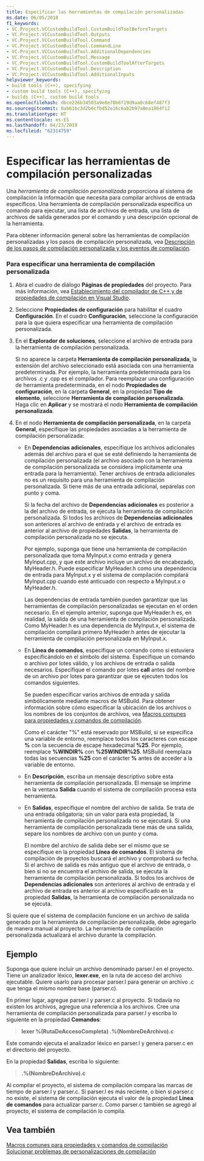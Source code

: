 ```yaml
---
title: Especificar las herramientas de compilación personalizadas
ms.date: 06/05/2018
f1_keywords:
- VC.Project.VCCustomBuildTool.CustomBuildToolBeforeTargets
- VC.Project.VCCustomBuildTool.Outputs
- VC.Project.VCCustomBuildTool.Command
- VC.Project.VCCustomBuildTool.CommandLine
- VC.Project.VCCustomBuildTool.AdditionalDependencies
- VC.Project.VCCustomBuildTool.Message
- VC.Project.VCCustomBuildTool.CustomBuildToolAfterTargets
- VC.Project.VCCustomBuildTool.Description
- VC.Project.VCCustomBuildTool.AdditionalInputs
helpviewer_keywords:
- build tools (C++), specifying
- custom build tools (C++), specifying
- builds (C++), custom build tools
ms.openlocfilehash: dbce226b34503a9e8e70b6f19d9aa0c68ef487f3
ms.sourcegitcommit: 0ab61bc3d2b6cfbd52a16c6ab2b97a8ea1864f12
ms.translationtype: HT
ms.contentlocale: es-ES
ms.lasthandoff: 04/23/2019
ms.locfileid: "62314759"
---
```

# <a name="specify-custom-build-tools"></a>Especificar las herramientas de compilación personalizadas

Una *herramienta de compilación personalizada* proporciona al sistema de compilación la información que necesita para compilar archivos de entrada específicos. Una herramienta de compilación personalizada especifica un comando para ejecutar, una lista de archivos de entrada, una lista de archivos de salida generados por el comando y una descripción opcional de la herramienta.

Para obtener información general sobre las herramientas de compilación personalizadas y los pasos de compilación personalizada, vea [Descripción de los pasos de compilación personalizada y los eventos de compilación](understanding-custom-build-steps-and-build-events.md).

### <a name="to-specify-a-custom-build-tool"></a>Para especificar una herramienta de compilación personalizada

1. Abra el cuadro de diálogo **Páginas de propiedades** del proyecto. Para más información, vea [Establecimiento del compilador de C++ y de propiedades de compilación en Visual Studio](working-with-project-properties.md).

1. Seleccione **Propiedades de configuración** para habilitar el cuadro **Configuración**. En el cuadro **Configuración**, seleccione la configuración para la que quiera especificar una herramienta de compilación personalizada.

1. En el **Explorador de soluciones**, seleccione el archivo de entrada para la herramienta de compilación personalizada.

   Si no aparece la carpeta **Herramienta de compilación personalizada**, la extensión del archivo seleccionado está asociada con una herramienta predeterminada. Por ejemplo, la herramienta predeterminada para los archivos .c y .cpp es el compilador. Para reemplazar una configuración de herramienta predeterminada, en el nodo **Propiedades de configuración**, en la carpeta **General**, en la propiedad **Tipo de elemento**, seleccione **Herramienta de compilación personalizada**. Haga clic en **Aplicar** y se mostrará el nodo **Herramienta de compilación personalizada**.

1. En el nodo **Herramienta de compilación personalizada**, en la carpeta **General**, especifique las propiedades asociadas a la herramienta de compilación personalizada:

   - En **Dependencias adicionales**, especifique los archivos adicionales además del archivo para el que se esté definiendo la herramienta de compilación personalizada (el archivo asociado con la herramienta de compilación personalizada se considera implícitamente una entrada para la herramienta). Tener archivos de entrada adicionales no es un requisito para una herramienta de compilación personalizada. Si tiene más de una entrada adicional, sepárelas con punto y coma.

      Si la fecha del archivo de **Dependencias adicionales** es posterior a la del archivo de entrada, se ejecuta la herramienta de compilación personalizada. Si todos los archivos de **Dependencias adicionales** son anteriores al archivo de entrada y el archivo de entrada es anterior al archivo de propiedades **Salidas**, la herramienta de compilación personalizada no se ejecuta.

      Por ejemplo, suponga que tiene una herramienta de compilación personalizada que toma MyInput.x como entrada y genera MyInput.cpp, y que este archivo incluye un archivo de encabezado, MyHeader.h. Puede especificar MyHeader.h como una dependencia de entrada para MyInput.x y el sistema de compilación compilará MyInput.cpp cuando esté anticuado con respecto a MyInput.x o MyHeader.h.

      Las dependencias de entrada también pueden garantizar que las herramientas de compilación personalizadas se ejecutan en el orden necesario. En el ejemplo anterior, suponga que MyHeader.h es, en realidad, la salida de una herramienta de compilación personalizada. Como MyHeader.h es una dependencia de MyInput.x, el sistema de compilación compilará primero MyHeader.h antes de ejecutar la herramienta de compilación personalizada en MyInput.x.

   - En **Línea de comandos**, especifique un comando como si estuviera especificándolo en el símbolo del sistema. Especifique un comando o archivo por lotes válido, y los archivos de entrada o salida necesarios. Especifique el comando por lotes **call** antes del nombre de un archivo por lotes para garantizar que se ejecuten todos los comandos siguientes.

      Se pueden especificar varios archivos de entrada y salida simbólicamente mediante macros de MSBuild. Para obtener información sobre cómo especificar la ubicación de los archivos o los nombres de los conjuntos de archivos, vea [Macros comunes para propiedades y comandos de compilación](reference/common-macros-for-build-commands-and-properties.md).

      Como el carácter "%" está reservado por MSBuild, si se especifica una variable de entorno, reemplace todos los caracteres con escape **%** con la secuencia de escape hexadecimal **%25**. Por ejemplo, reemplace **%WINDIR%** con **%25WINDIR%25**. MSBuild reemplaza todas las secuencias **%25** con el carácter **%** antes de acceder a la variable de entorno.

   - En **Descripción**, escriba un mensaje descriptivo sobre esta herramienta de compilación personalizada. El mensaje se imprime en la ventana **Salida** cuando el sistema de compilación procesa esta herramienta.

   - En **Salidas**, especifique el nombre del archivo de salida. Se trata de una entrada obligatoria; sin un valor para esta propiedad, la herramienta de compilación personalizada no se ejecutará. Si una herramienta de compilación personalizada tiene más de una salida, separe los nombres de archivo con un punto y coma.

      El nombre del archivo de salida debe ser el mismo que se especifique en la propiedad **Línea de comandos**. El sistema de compilación de proyectos buscará el archivo y comprobará su fecha. Si el archivo de salida es más antiguo que el archivo de entrada, o bien si no se encuentra el archivo de salida, se ejecuta la herramienta de compilación personalizada. Si todos los archivos de **Dependencias adicionales** son anteriores al archivo de entrada y el archivo de entrada es anterior al archivo especificado en la propiedad **Salidas**, la herramienta de compilación personalizada no se ejecuta.

Si quiere que el sistema de compilación funcione en un archivo de salida generado por la herramienta de compilación personalizada, debe agregarlo de manera manual al proyecto. La herramienta de compilación personalizada actualizará el archivo durante la compilación.

## <a name="example"></a>Ejemplo

Suponga que quiere incluir un archivo denominado parser.l en el proyecto. Tiene un analizador léxico, **lexer.exe**, en la ruta de acceso del archivo ejecutable. Quiere usarlo para procesar parser.l para generar un archivo .c que tenga el mismo nombre base (parser.c).

En primer lugar, agregue parser.l y parser.c al proyecto. Si todavía no existen los archivos, agregue una referencia a los archivos. Cree una herramienta de compilación personalizada para parser.l y escriba lo siguiente en la propiedad **Comandos**:

> **lexer %(RutaDeAccesoCompleta) .\%(NombreDeArchivo).c**

Este comando ejecuta el analizador léxico en parser.l y genera parser.c en el directorio del proyecto.

En la propiedad **Salidas**, escriba lo siguiente:

> **.\%(NombreDeArchivo).c**

Al compilar el proyecto, el sistema de compilación compara las marcas de tiempo de parser.l y parser.c. Si parser.l es más reciente, o bien si parser.c no existe, el sistema de compilación ejecuta el valor de la propiedad **Línea de comandos** para actualizar parser.c. Como parser.c también se agregó al proyecto, el sistema de compilación lo compila.

## <a name="see-also"></a>Vea también

[Macros comunes para propiedades y comandos de compilación](reference/common-macros-for-build-commands-and-properties.md)<br>
[Solucionar problemas de personalizaciones de compilación](troubleshooting-build-customizations.md)
